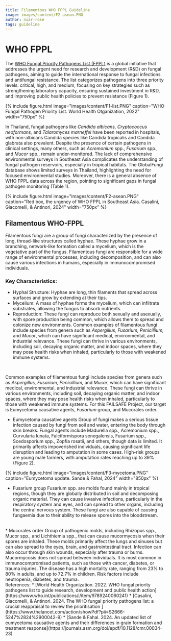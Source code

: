 ```yaml
---
title: Filamentous WHO FPPL Guideline
image: images/content/F2-asean.PNG
author: niar-rose
tags: guideline
---
```


# WHO FPPL
The [WHO Fungal Priority Pathogens List (FPPL)](https://www.who.int/publications/i/item/9789240060241) is a global initiative that addresses the urgent need for research and development (R&D) on fungal pathogens, aiming to guide the international response to fungal infections and antifungal resistance. The list categorizes pathogens into three priority levels: critical, high, and medium, focusing on key strategies such as strengthening laboratory capacity, ensuring sustained investment in R&D, and improving public health policies to prevent resistance (Figure 1). 

{%
  include figure.html
  image="images/content/F1-list.PNG"
  caption="WHO Fungal Pathogen Priority List. World Health Otganization, 2022"
  width="750px"
%}

In Thailand, fungal pathogens like _Candida albicans, Cryptococcus neoformans,_ and _Talaromyces marneffei_ have been reported in hospitals, with non-albicans Candida species like Candida tropicalis and Candida glabrata also prevalent. Despite the presence of certain pathogens in clinical settings, many others, such as _Acremonium_ spp., _Fusarium_ spp., and _Mucor_ spp., remain under-monitored.
The lack of comprehensive environmental surveys in Southeast Asia complicates the understanding of fungal pathogen reservoirs, especially in tropical habitats. The GlobalFungi database shows limited surveys in Thailand, highlighting the need for focused environmental studies. Moreover, there is a general absence of WHO FPPL data across the region, pointing to significant gaps in fungal pathogen monitoring (Table 1).

{%
  include figure.html
  image="images/content/F2-asean.PNG"
  caption="Red box, the urgency of WHO FPPL in Southeast Asia. Casalini, Giacomelli, & Antinori, 2024"
  width="750px"
%}

## Filamentous WHO-FPPL
Filamentous fungi are a group of fungi characterized by the presence of long, thread-like structures called hyphae. These hyphae grow in a branching, network-like formation called a mycelium, which is the vegetative part of the fungus. Filamentous fungi are responsible for a wide range of environmental processes, including decomposition, and can also cause various infections in humans, especially in immunocompromised individuals.

### Key Characteristics:
* Hyphal Structure: Hyphae are long, thin filaments that spread across surfaces and grow by extending at their tips.
* Mycelium: A mass of hyphae forms the mycelium, which can infiltrate substrates, allowing the fungus to absorb nutrients.
* Reproduction: These fungi can reproduce both sexually and asexually, with spore production being common, which allows them to spread and colonize new environments.
Common examples of filamentous fungi include species from genera such as _Aspergillus, Fusarium, Penicillium,_ and _Mucor_, which can have significant medical, environmental, and industrial relevance.
These fungi can thrive in various environments, including soil, decaying organic matter, and indoor spaces, where they may pose health risks when inhaled, particularly to those with weakened immune systems.
<br>

Common examples of filamentous fungi include species from genera such as _Aspergillus, Fusarium, Penicillium,_ and _Mucor_, which can have significant medical, environmental, and industrial relevance.
These fungi can thrive in various environments, including soil, decaying organic matter, and indoor spaces, where they may pose health risks when inhaled, particularly to those with weakened immune systems.
For this FAILSAFE Project, our target is Eumycetoma causative agents, _Fusarium_ group, and Mucorales order.
<br>

* Eumycetoma causative agents
Group of fungi makes a serious tissue infection caused by fungi from soil and water, entering the body through skin breaks. Fungal agents include Madurella spp., Acremonium spp., Curvularia lunata, Falciformispora senegalensis, Fusarium spp., Scedosporium spp., Zopfia rosatii, and others, though data is limited. It primarily affects impoverished individuals, causing significant life disruption and leading to amputation in some cases. High-risk groups are young male farmers, with amputation rates reaching up to 39% (Figure 2).

{%
  include figure.html
  image="images/content/F3-mycetoma.PNG"
  caption="Eumycetoma update. Sande & Fahal, 2024"
  width="850px"
%}

* Fusarium group
Fusarium spp. are molds found mainly in tropical regions, though they are globally distributed in soil and decomposing organic material. They can cause invasive infections, particularly in the respiratory system and eyes, and can spread to other organs, including the central nervous system. These fungi are also capable of causing fungaemia due to their ability to release spores into the bloodstream.
<br>
* Mucorales order
Group of pathogenic molds, including Rhizopus spp., Mucor spp., and Lichthiemia spp., that can cause mucormycosis when their spores are inhaled. These molds primarily affect the lungs and sinuses but can also spread to the eyes, brain, and gastrointestinal tract. Infection can also occur through skin wounds, especially after trauma or burns. Mucormycosis does not spread between individuals. It is most common in immunocompromised patients, such as those with cancer, diabetes, or trauma injuries. The disease has a high mortality rate, ranging from 23% to 80% in adults, and up to 72.7% in children. Risk factors include neutropenia, diabetes, and trauma.
<br>
References:
* [World Health Organization. 2022. WHO fungal priority pathogens list to guide research, development and public health action](https://www.who.int/publications/i/item/9789240060241)
* [Casalini, Giacomelli, & Antinori. 2024. The WHO fungal priority pathogens list: a crucial reappraisal to review the prioritisation ](https://www.thelancet.com/action/showPdf?pii=S2666-5247%2824%2900042-9)
* [Sande & Fahal. 2024. An updated list of eumycetoma causative agents and their differences in grain formation and treatment response](https://journals.asm.org/doi/epdf/10.1128/cmr.00034-23)
